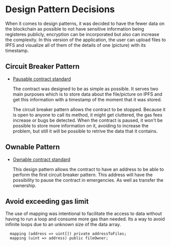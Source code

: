 # Design Pattern Decisions

When it comes to design patterns, it was decided to have the fewer data on the blockchain as possible to not have sensitive information being registeres publicly, encryption can be incorporated but also can increase the complexity.
In this version of the application, the user can upload files to IPFS and visualize all of them of the details of one (picture) with its timestamp.

## Circuit Breaker Pattern

  * [Pausable contract standard](https://github.com/OpenZeppelin/openzeppelin-solidity/blob/master/contracts/lifecycle/Pausable.sol)

    The contract was designed to be as simple as possible. It serves two main purposes which is to store data about the file/picture on IPFS and get this information with a timestamp of the moment that it was stored.

    The circuit breaker pattern allows the contract to be stopped. Because it is open to anyone to call its method, it might get cluttered, the gas fees increase or bugs be detected. When the contract is paused, it won't be possible to store more information on it, avoiding to increase the problem, but still it will be possible to retrive the data that it contains.
    
## Ownable Pattern

  * [Ownable contract standard](https://github.com/OpenZeppelin/openzeppelin-solidity/blob/master/contracts/ownership/Ownable.sol)

    This design pattern allows the contract to have an address to be able to perform the first circuit breaker pattern. This address will have the possibility to pause the contract in emergencies. As well as transfer the ownership.

## Avoid exceeding gas limit

The use of mapping was intentional to facilitate the access to data without having to run a loop and consume more gas than needed. Its a way to avoid infinite loops due to an unknown size of the data array.

```
  mapping (address => uint[]) private addressToFiles;
  mapping (uint => address) public fileOwner;
```